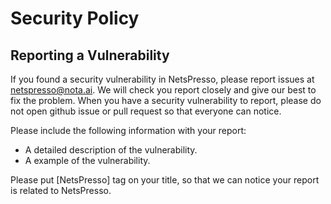 # Security Policy

## Reporting a Vulnerability

If you found a security vulnerability in NetsPresso, please report issues at netspresso@nota.ai. We will check you report closely and give our best to fix the problem. When you have a security vulnerability to report, please do not open github issue or pull request so that everyone can notice.

Please include the following information with your report:
- A detailed description of the vulnerability.
- A example of the vulnerability.

Please put [NetsPresso] tag on your title, so that we can notice your report is related to NetsPresso.
